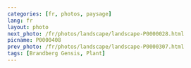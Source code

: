 ```yaml
---
categories: [fr, photos, paysage]
lang: fr
layout: photo
next_photo: /fr/photos/landscape/landscape-P0000028.html
picname: P0000408
prev_photo: /fr/photos/landscape/landscape-P0000307.html
tags: [Brandberg Gensis, Plant]
---
```

